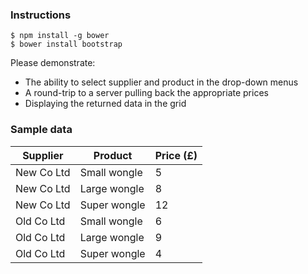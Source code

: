 ### Instructions

```
$ npm install -g bower
$ bower install bootstrap
```

Please demonstrate:
* The ability to select supplier and product in the drop-down menus
* A round-trip to a server pulling back the appropriate prices
* Displaying the returned data in the grid

### Sample data

| Supplier    | Product      | Price (£) |
| ------------|--------------|-----------|
| New Co Ltd  | Small wongle | 5         |
| New Co Ltd  | Large wongle | 8         |
| New Co Ltd  | Super wongle | 12        |
| Old Co Ltd  | Small wongle | 6         |
| Old Co Ltd  | Large wongle | 9         |
| Old Co Ltd  | Super wongle | 4         |
